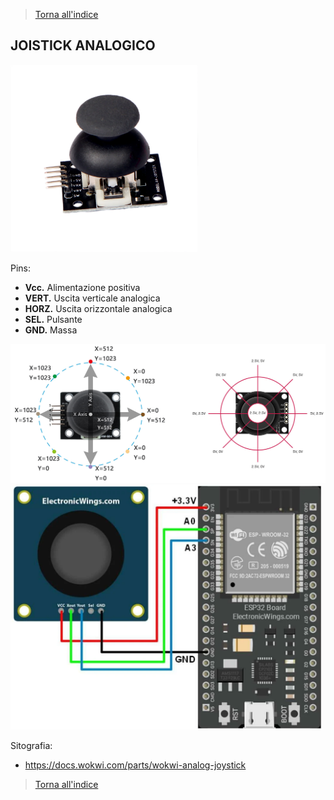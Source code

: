 >[Torna all'indice](indexpulsanti.md)

## **JOISTICK ANALOGICO**

<img src="img\A85262_Joystick-Module_3.webp" alt="alt text" width="300">

Pins:
- **Vcc.** Alimentazione positiva
- **VERT.**  Uscita verticale analogica
- **HORZ.**  Uscita orizzontale analogica
- **SEL.** 	Pulsante
- **GND.**	Massa

<img src="img\joyrange.png" alt="alt text" width="700">

<img src="img\ESP32 Joystick Interfacing.webp" alt="alt text" width="500">

























Sitografia:
- https://docs.wokwi.com/parts/wokwi-analog-joystick


>[Torna all'indice](indexpulsanti.md)
